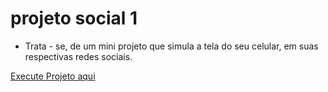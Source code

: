 # projeto social 1

- Trata - se, de um mini projeto que simula a tela do seu celular, em suas respectivas redes sociais.

<a href="https://bryan-araujo23.github.io/projeto-social-1/" target="_blank">Execute Projeto aqui</a>
